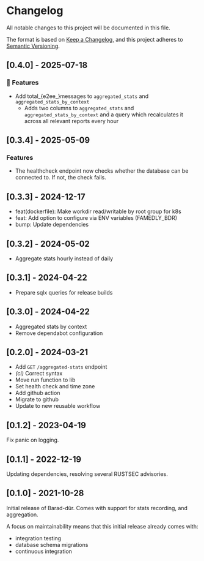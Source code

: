 # Changelog

All notable changes to this project will be documented in this file.

The format is based on [Keep a
Changelog](https://keepachangelog.com/en/1.0.0/), and this project adheres to
[Semantic Versioning](https://semver.org/spec/v2.0.0.html).

## [0.4.0] - 2025-07-18

### 🚀 Features

- Add total_{e2ee_}messages to `aggregated_stats` and `aggregated_stats_by_context`
  - Adds two columns to `aggregated_stats` and `aggregated_stats_by_context` and a query which recalculates it across all relevant reports every hour

## [0.3.4] - 2025-05-09

### Features

- The healthcheck endpoint now checks whether the database can be
  connected to. If not, the check fails.

## [0.3.3] - 2024-12-17

- feat(dockerfile): Make workdir read/writable by root group for k8s
- feat: Add option to configure via ENV variables (FAMEDLY_BDR)
- bump: Update dependencies

## [0.3.2] - 2024-05-02

- Aggregate stats hourly instead of daily

## [0.3.1] - 2024-04-22

- Prepare sqlx queries for release builds

## [0.3.0] - 2024-04-22

- Aggregated stats by context
- Remove dependabot configuration

## [0.2.0] - 2024-03-21

- Add `GET` `/aggregated-stats` endpoint
- *(ci)* Correct syntax
- Move run function to lib
- Set health check and time zone
- Add github action
- Migrate to github
- Update to new reusable workflow

## [0.1.2] - 2023-04-19

Fix panic on logging.

## [0.1.1] - 2022-12-19

Updating dependencies, resolving several RUSTSEC advisories.

## [0.1.0] - 2021-10-28

Initial release of Barad-dûr. Comes with support for stats recording,
and aggregation.

A focus on maintainability means that this initial release already comes with:

- integration testing
- database schema migrations
- continuous integration
